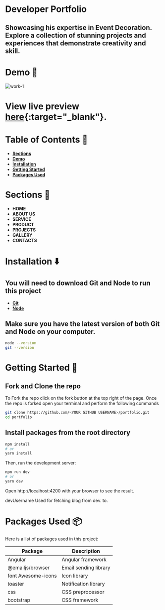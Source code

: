 # **Developer Portfolio**
## Showcasing his expertise in Event Decoration. Explore a collection of stunning projects and experiences that demonstrate creativity and skill.
# **Demo 🎥**
![work-1](https://github.com/saurabhnalepatil/Event_Decoration/assets/95145125/869f25ad-c786-4315-83bc-9cd8128708c3)

# View live preview [here](https://event-decoration.vercel.app){:target="_blank"}.

# **Table of Contents 📜**
- **[Sections](#section)**
- **[Demo](#demo)**
- **[Installation](#installation)**
- **[Getting Started](#getting-started)**
- **[Packages Used](#packages-used)**
# **Sections 🔖**
- **HOME**
- **ABOUT US**
- **SERVICE**
- **PRODUCT**
- **PROJECTS**
- **GALLERY**
- **CONTACTS**

# **Installation ⬇️**
## You will need to download Git and Node to run this project
- **[Git](https://git-scm.com/downloads)**
- **[Node](https://nodejs.org/en/download/)**
## Make sure you have the latest version of both Git and Node on your computer.

```bash
node --version
git --version
```
# **Getting Started 🎯**
## Fork and Clone the repo
To Fork the repo click on the fork button at the top right of the page. Once the repo is forked open your terminal and perform the following commands
```bash
git clone https://github.com/<YOUR GITHUB USERNAME>/portfolio.git
cd portfolio
```
## Install packages from the root directory
```bash
npm install
# or
yarn install
```
Then, run the development server:
```bash
npm run dev
# or
yarn dev
```
Open http://localhost:4200 with your browser to see the result.

devUsername Used for fetching blog from dev. to.

# **Packages Used 📦**

Here is a list of packages used in this project:

| Package             | Description             |
|---------------------|-------------------------|
| Angular             | Angular framework       |
| @emailjs/browser    | Email sending library   |
| font Awesome-icons         | Icon library     |
| toaster     | Notification library    |
| css                | CSS preprocessor        |
| bootstrap         | CSS framework           |
